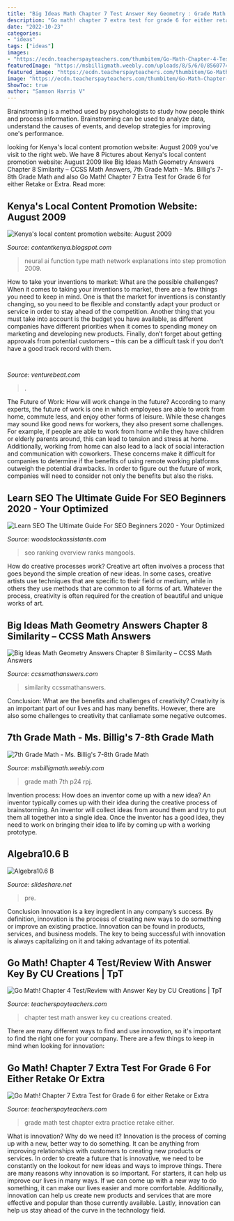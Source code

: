 ```yaml
---
title: "Big Ideas Math Chapter 7 Test Answer Key Geometry : Grade Math Test Chapter Extra Practice Retake Either"
description: "Go math! chapter 7 extra test for grade 6 for either retake or extra"
date: "2022-10-23"
categories:
- "ideas"
tags: ["ideas"]
images:
- "https://ecdn.teacherspayteachers.com/thumbitem/Go-Math-Chapter-4-Test-Review-with-Answer-Key-2801301-1500873523/original-2801301-4.jpg"
featuredImage: "https://msbilligmath.weebly.com/uploads/8/5/6/0/85607748/rpj_p24.png"
featured_image: "https://ecdn.teacherspayteachers.com/thumbitem/Go-Math-Chapter-4-Test-Review-with-Answer-Key-2801301-1500873523/original-2801301-4.jpg"
image: "https://ecdn.teacherspayteachers.com/thumbitem/Go-Math-Chapter-7-Extra-Test-for-Grade-6-for-either-Retake-or-Extra-Practice--4215707-1548294916/original-4215707-1.jpg"
ShowToc: true
author: "Samson Harris V"
---
```



Brainstroming is a method used by psychologists to study how people think and process information. Brainstroming can be used to analyze data, understand the causes of events, and develop strategies for improving one's performance.

	

		
looking for Kenya&#039;s local content promotion website: August 2009 you've visit to the right web. We have 8 Pictures about Kenya&#039;s local content promotion website: August 2009 like Big Ideas Math Geometry Answers Chapter 8 Similarity – CCSS Math Answers, 7th Grade Math - Ms. Billig&#039;s 7-8th Grade Math and also Go Math! Chapter 7 Extra Test for Grade 6 for either Retake or Extra. Read more:
		
    
## Kenya&#039;s Local Content Promotion Website: August 2009

<img loading=lazy src="http://www.codeproject.com/KB/recipes/NeuralNetwork_1/Step.png" onerror="this.onerror=null;this.src='https://tse4.mm.bing.net/th?id=OIP.ME3I5rcqTQC6iIPK0n3wGQHaF2&amp;pid=15.1';" alt="Kenya&#039;s local content promotion website: August 2009">

_Source: contentkenya.blogspot.com_

>neural ai function type math network explanations into step promotion 2009. 

	

How to take your inventions to market: What are the possible challenges?
When it comes to taking your inventions to market, there are a few things you need to keep in mind. One is that the market for inventions is constantly changing, so you need to be flexible and constantly adapt your product or service in order to stay ahead of the competition. Another thing that you must take into account is the budget you have available, as different companies have different priorities when it comes to spending money on marketing and developing new products. Finally, don’t forget about getting approvals from potential customers – this can be a difficult task if you don’t have a good track record with them.

    
## 

<img loading=lazy src="https://venturebeat.com/wp-content/uploads/2019/05/amd-ryzen-third-generation.jpg" onerror="this.onerror=null;this.src='https://tse1.mm.bing.net/th?id=OIP.11ghnT6m99Zk2gavAzErcQHaDt&amp;pid=15.1';" alt="">

_Source: venturebeat.com_

>. 

	

The Future of Work: How will work change in the future?
According to many experts, the future of work is one in which employees are able to work from home, commute less, and enjoy other forms of leisure. While these changes may sound like good news for workers, they also present some challenges. For example, if people are able to work from home while they have children or elderly parents around, this can lead to tension and stress at home. Additionally, working from home can also lead to a lack of social interaction and communication with coworkers. These concerns make it difficult for companies to determine if the benefits of using remote working platforms outweigh the potential drawbacks. In order to figure out the future of work, companies will need to consider not only the benefits but also the risks.

    
## Learn SEO The Ultimate Guide For SEO Beginners 2020 - Your Optimized

<img loading=lazy src="https://mangools.com/blog/wp-content/uploads/2019/07/ranking-factors.png" onerror="this.onerror=null;this.src='https://tse1.mm.bing.net/th?id=OIP.cykG8ji7GgYRGQnujdt0JAHaGF&amp;pid=15.1';" alt="Learn SEO The Ultimate Guide For SEO Beginners 2020 - Your Optimized">

_Source: woodstockassistants.com_

>seo ranking overview ranks mangools. 

	

How do creative processes work?
Creative art often involves a process that goes beyond the simple creation of new ideas. In some cases, creative artists use techniques that are specific to their field or medium, while in others they use methods that are common to all forms of art. Whatever the process, creativity is often required for the creation of beautiful and unique works of art.

    
## Big Ideas Math Geometry Answers Chapter 8 Similarity – CCSS Math Answers

<img loading=lazy src="https://ccssmathanswers.com/wp-content/uploads/2021/02/Big-Ideas-Math-Geometry-Answers-Chapter-8-Similarity-1024x576.png" onerror="this.onerror=null;this.src='https://tse4.mm.bing.net/th?id=OIP.FE5Az2B5NkNH_MKrxuKrHAHaEK&amp;pid=15.1';" alt="Big Ideas Math Geometry Answers Chapter 8 Similarity – CCSS Math Answers">

_Source: ccssmathanswers.com_

>similarity ccssmathanswers. 

	

Conclusion: What are the benefits and challenges of creativity?
Creativity is an important part of our lives and has many benefits. However, there are also some challenges to creativity that canliamate some negative outcomes.

    
## 7th Grade Math - Ms. Billig&#039;s 7-8th Grade Math

<img loading=lazy src="https://msbilligmath.weebly.com/uploads/8/5/6/0/85607748/rpj_p24.png" onerror="this.onerror=null;this.src='https://tse3.mm.bing.net/th?id=OIP.oNLElm2ZnPn4Z3VuPY3g6gDgEV&amp;pid=15.1';" alt="7th Grade Math - Ms. Billig&#039;s 7-8th Grade Math">

_Source: msbilligmath.weebly.com_

>grade math 7th p24 rpj. 

	

Invention process: How does an inventor come up with a new idea?
An inventor typically comes up with their idea during the creative process of brainstorming. An inventor will collect ideas from around them and try to put them all together into a single idea. Once the inventor has a good idea, they need to work on bringing their idea to life by coming up with a working prototype.

    
## Algebra10.6 B

<img loading=lazy src="https://cdn.slidesharecdn.com/ss_thumbnails/algebra10-6b-090408170654-phpapp02-thumbnail-4.jpg?cb=1239210419" onerror="this.onerror=null;this.src='https://tse3.mm.bing.net/th?id=OIP.F9rdkcIZlcYfyAgPe9lU-wHaJn&amp;pid=15.1';" alt="Algebra10.6 B">

_Source: slideshare.net_

>pre. 

	

Conclusion
Innovation is a key ingredient in any company’s success. By definition, innovation is the process of creating new ways to do something or improve an existing practice. Innovation can be found in products, services, and business models. The key to being successful with innovation is always capitalizing on it and taking advantage of its potential.

    
## Go Math! Chapter 4 Test/Review With Answer Key By CU Creations | TpT

<img loading=lazy src="https://ecdn.teacherspayteachers.com/thumbitem/Go-Math-Chapter-4-Test-Review-with-Answer-Key-2801301-1500873523/original-2801301-4.jpg" onerror="this.onerror=null;this.src='https://tse4.mm.bing.net/th?id=OIP.AmUKdx35E0cXOqw6ulf5ZwAAAA&amp;pid=15.1';" alt="Go Math! Chapter 4 Test/Review with Answer Key by CU Creations | TpT">

_Source: teacherspayteachers.com_

>chapter test math answer key cu creations created. 

	

There are many different ways to find and use innovation, so it's important to find the right one for your company. There are a few things to keep in mind when looking for innovation: 

    
## Go Math! Chapter 7 Extra Test For Grade 6 For Either Retake Or Extra

<img loading=lazy src="https://ecdn.teacherspayteachers.com/thumbitem/Go-Math-Chapter-7-Extra-Test-for-Grade-6-for-either-Retake-or-Extra-Practice--4215707-1548294916/original-4215707-1.jpg" onerror="this.onerror=null;this.src='https://tse3.mm.bing.net/th?id=OIP.RDRncruV-sCShq45z3QlngAAAA&amp;pid=15.1';" alt="Go Math! Chapter 7 Extra Test for Grade 6 for either Retake or Extra">

_Source: teacherspayteachers.com_

>grade math test chapter extra practice retake either. 

	

What is innovation? Why do we need it?
Innovation is the process of coming up with a new, better way to do something. It can be anything from improving relationships with customers to creating new products or services. In order to create a future that is innovative, we need to be constantly on the lookout for new ideas and ways to improve things.
There are many reasons why innovation is so important. For starters, it can help us improve our lives in many ways. If we can come up with a new way to do something, it can make our lives easier and more comfortable. Additionally, innovation can help us create new products and services that are more effective and popular than those currently available. Lastly, innovation can help us stay ahead of the curve in the technology field.

